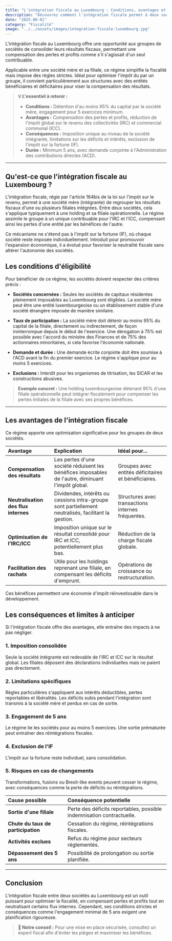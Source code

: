 ```yaml
---
title: "L'intégration fiscale au Luxembourg : Conditions, avantages et conséquences pour deux sociétés"
description: "Découvrez comment l'intégration fiscale permet à deux sociétés luxembourgeoises de consolider leurs résultats fiscaux. Nos experts expliquent les critères d'éligibilité, les bénéfices fiscaux et les impacts à anticiper."
date: "2025-08-01"
category: "Fiscalité"
image: "../../assets/images/integration-fiscale-luxembourg.jpg"
---
```


L'intégration fiscale au Luxembourg offre une opportunité aux groupes de sociétés de consolider leurs résultats fiscaux, permettant une compensation des pertes et profits comme s'il s'agissait d'un seul contribuable.

Applicable entre une société mère et sa filiale, ce régime simplifie la fiscalité mais impose des règles strictes. Idéal pour optimiser l'impôt du par un groupe, il convient particulièrement aux structures avec des entités bénéficiaires et déficitaires pour viser la compensation des résultats.

> **💡 L'essentiel à retenir :**
> * **Conditions :** Détention d'au moins 95% du capital par la société mère, engagement pour 5 exercices minimum.
> * **Avantages :** Compensation des pertes et profits, réduction de l'impôt global sur le revenu des collectivités (IRC) et commercial communal (ICC).
> * **Conséquences :** Imposition unique au niveau de la société intégrante, limitations sur les déficits et intérêts, exclusion de l'impôt sur la fortune (IF).
> * **Durée :** Minimum 5 ans, avec demande conjointe à l'Administration des contributions directes (ACD).

---

## Qu'est-ce que l'intégration fiscale au Luxembourg ?
L'intégration fiscale, régie par l'article 164bis de la loi sur l'impôt sur le revenu, permet à une société mère (intégrante) de regrouper les résultats fiscaux d'une ou plusieurs filiales intégrées. Entre deux sociétés, cela s'applique typiquement à une holding et sa filiale opérationnelle. Le régime assimile le groupe à un unique contribuable pour l'IRC et l'ICC, compensant ainsi les pertes d'une entité par les bénéfices de l'autre.

Ce mécanisme ne s'étend pas à l'impôt sur la fortune (IF), où chaque société reste imposée individuellement. Introduit pour promouvoir l'expansion économique, il a évolué pour favoriser la neutralité fiscale sans altérer l'autonomie des sociétés.

## Les conditions d'éligibilité
Pour bénéficier de ce régime, les sociétés doivent respecter des critères précis :

* **Sociétés concernées :** Seules les sociétés de capitaux résidentes pleinement imposables au Luxembourg sont éligibles. La société mère peut être une entité luxembourgeoise ou un établissement stable d'une société étrangère imposée de manière similaire.

* **Taux de participation :** La société mère doit détenir au moins 95% du capital de la filiale, directement ou indirectement, de façon ininterrompue depuis le début de l'exercice. Une dérogation à 75% est possible avec l'accord du ministre des Finances et de 75% des actionnaires minoritaires, si cela favorise l'économie nationale.

* **Demande et durée :** Une demande écrite conjointe doit être soumise à l'ACD avant la fin du premier exercice. Le régime s'applique pour au moins 5 exercices.

* **Exclusions :** Interdit pour les organismes de titrisation, les SICAR et les constructions abusives.

> **Exemple concret :** Une holding luxembourgeoise détenant 95% d'une filiale opérationnelle peut intégrer fiscalement pour compenser les pertes initiales de la filiale avec ses propres bénéfices.

---

## Les avantages de l'intégration fiscale
Ce régime apporte une optimisation significative pour les groupes de deux sociétés.

| Avantage | Explication | Idéal pour... |
| :--- | :--- | :--- |
| **Compensation des résultats** | Les pertes d'une société réduisent les bénéfices imposables de l'autre, diminuant l'impôt global. | Groupes avec entités déficitaires et bénéficiaires. |
| **Neutralisation des flux internes** | Dividendes, intérêts ou cessions intra-groupe sont partiellement neutralisés, facilitant la gestion. | Structures avec transactions internes fréquentes. |
| **Optimisation de l'IRC/ICC** | Imposition unique sur le résultat consolidé pour IRC et ICC, potentiellement plus bas. | Réduction de la charge fiscale globale. |
| **Facilitation des rachats** | Utile pour les holdings reprenant une filiale, en compensant les déficits d'emprunt. | Opérations de croissance ou restructuration. |

Ces bénéfices permettent une économie d'impôt réinvestissable dans le développement.


## Les conséquences et limites à anticiper
Si l'intégration fiscale offre des avantages, elle entraîne des impacts à ne pas négliger.

### 1. Imposition consolidée
Seule la société intégrante est redevable de l'IRC et ICC sur le résultat global. Les filiales déposent des déclarations individuelles mais ne paient pas directement.

### 2. Limitations spécifiques
Règles particulières s'appliquent aux intérêts déductibles, pertes reportables et libéralités. Les déficits subis pendant l'intégration sont transmis à la société mère et perdus en cas de sortie.

### 3. Engagement de 5 ans
Le régime lie les sociétés pour au moins 5 exercices. Une sortie prématurée peut entraîner des réintégrations fiscales.

### 4. Exclusion de l'IF
L'impôt sur la fortune reste individuel, sans consolidation.

### 5. Risques en cas de changements
Transformations, fusions ou Brexit-like events peuvent cesser le régime, avec conséquences comme la perte de déficits ou réintégrations.

| Cause possible | Conséquence potentielle |
| :--- | :--- |
| **Sortie d'une filiale** | Perte des déficits reportables, possible indemnisation contractuelle. |
| **Chute du taux de participation** | Cessation du régime, réintégrations fiscales. |
| **Activités exclues** | Refus du régime pour secteurs réglementés. |
| **Dépassement des 5 ans** | Possibilité de prolongation ou sortie planifiée. |
---

## Conclusion
L'intégration fiscale entre deux sociétés au Luxembourg est un outil puissant pour optimiser la fiscalité, en compensant pertes et profits tout en neutralisant certains flux internes. Cependant, ses conditions strictes et conséquences comme l'engagement minimal de 5 ans exigent une planification rigoureuse.

> **💼 Notre conseil :** Pour une mise en place sécurisée, consultez un expert fiscal afin d'éviter les pièges et maximiser les bénéfices.